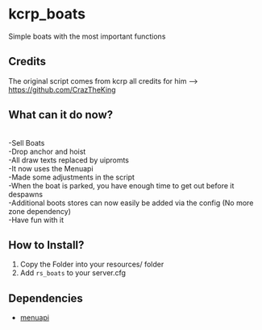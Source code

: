 # kcrp_boats
Simple boats with the most important functions

## Credits <br> 
The original script comes from kcrp all credits for him --> https://github.com/CrazTheKing

## What can it do now? <br>
<br>
-Sell Boats <br>
-Drop anchor and hoist <br>
-All draw texts replaced by uipromts <br>
-It now uses the Menuapi <br>
-Made some adjustments in the script <br>
-When the boat is parked, you have enough time to get out before it despawns <br>
-Additional boots stores can now easily be added via the config (No more zone dependency) <br>
-Have fun with it<br>

## How to Install? <br> 
1. Copy the Folder into your resources/ folder <br> 
2. Add `rs_boats` to your server.cfg <br> 

## Dependencies

* [menuapi](https://github.com/outsider31000/menuapi)
